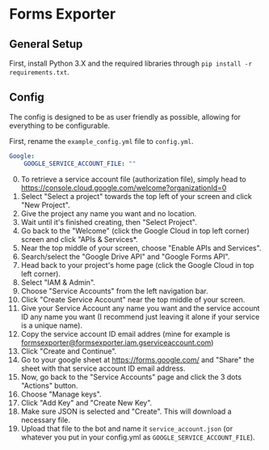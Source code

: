 # Forms Exporter

## General Setup
First, install Python 3.X and the required libraries through `pip install -r requirements.txt`.

## Config
The config is designed to be as user friendly as possible, allowing for everything to be configurable.

First, rename the `example_config.yml` file to `config.yml`.

```yml
Google:
    GOOGLE_SERVICE_ACCOUNT_FILE: ""
```
0. To retrieve a service account file (authorization file), simply head to https://console.cloud.google.com/welcome?organizationId=0
1. Select "Select a project" towards the top left of your screen and click "New Project".
2. Give the project any name you want and no location.
3. Wait until it's finished creating, then "Select Project".
4. Go back to the "Welcome" (click the Google Cloud in top left corner) screen and click "APIs & Services*.
5. Near the top middle of your screen, choose "Enable APIs and Services".
6. Search/select the "Google Drive API" and "Google Forms API".
7. Head back to your project's home page (click the Google Cloud in top left corner).
8. Select "IAM & Admin".
9. Choose "Service Accounts" from the left navigation bar.
10. Click "Create Service Account" near the top middle of your screen.
11. Give your Service Account any name you want and the service account ID any name you want (I recommend just leaving it alone if your service is a unique name).
12. Copy the service account ID email addres (mine for example is formsexporter@formsexporter.iam.gserviceaccount.com)
13. Click "Create and Continue".
14. Go to your google sheet at https://forms.google.com/ and "Share" the sheet with that service account ID email address.
15. Now, go back to the "Service Accounts" page and click the 3 dots "Actions" button.
16. Choose "Manage keys".
17. Click "Add Key" and "Create New Key".
18. Make sure JSON is selected and "Create". This will download a necessary file.
19. Upload that file to the bot and name it `service_account.json` (or whatever you put in your config.yml as `GOOGLE_SERVICE_ACCOUNT_FILE`).